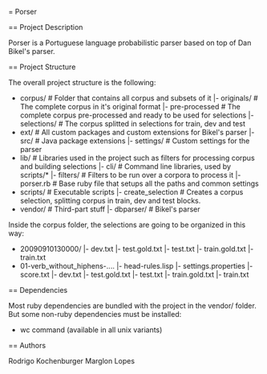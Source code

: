 = Porser

== Project Description

Porser is a Portuguese language probabilistic parser based on top of Dan Bikel's parser.

== Project Structure

The overall project structure is the following:

  + corpus/               # Folder that contains all corpus and subsets of it
   |- originals/          # The complete corpus in it's original format
   |- pre-processed       # The complete corpus pre-processed and ready to be used for selections
   |- selections/         # The corpus splitted in selections for train, dev and test
  + ext/                  # All custom packages and custom extensions for Bikel's parser
   |- src/                # Java package extensions
   |- settings/           # Custom settings for the parser
  + lib/                  # Libraries used in the project such as filters for processing corpus and building selections
   |- cli/                # Command line libraries, used by scripts/*
   |- filters/            # Filters to be run over a corpora to process it
   |- porser.rb           # Base ruby file that setups all the paths and common settings
  + scripts/              # Executable scripts
   |- create_selection    # Creates a corpus selection, splitting corpus in train, dev and test blocks.
  + vendor/               # Third-part stuff
   |- dbparser/           # Bikel's parser

Inside the corpus folder, the selections are going to be organized in this way:

  + 20090910130000/
   |- dev.txt
   |- test.gold.txt
   |- test.txt
   |- train.gold.txt 
   |- train.txt
   + 01-verb_without_hiphens-....
    |- head-rules.lisp
    |- settings.properties
    |- score.txt
    |- dev.txt
    |- test.gold.txt
    |- test.txt
    |- train.gold.txt 
    |- train.txt
    
== Dependencies

Most ruby dependencies are bundled with the project in the vendor/ folder. But some non-ruby dependencies must be installed:

* wc command (available in all unix variants)

== Authors

Rodrigo Kochenburger <divoxx at gmail dot com>
Marglon Lopes 
